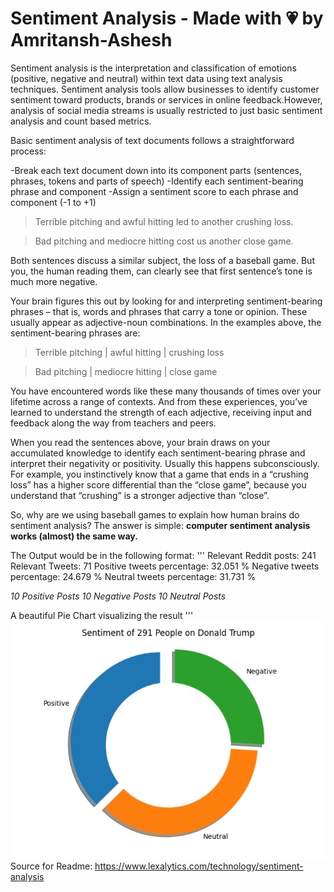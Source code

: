 # Sentiment Analysis - Made with 💗 by Amritansh-Ashesh

Sentiment analysis is the interpretation and classification of emotions (positive, negative and neutral) within text data using text analysis techniques. Sentiment analysis tools allow businesses to identify customer sentiment toward products, brands or services in online feedback.However, analysis of social media streams is usually restricted to just basic sentiment analysis and count based metrics.

Basic sentiment analysis of text documents follows a straightforward process:

-Break each text document down into its component parts (sentences, phrases, tokens and parts of speech)
-Identify each sentiment-bearing phrase and component
-Assign a sentiment score to each phrase and component (-1 to +1)

>Terrible pitching and awful hitting led to another crushing loss.

>Bad pitching and mediocre hitting cost us another close game.

Both sentences discuss a similar subject, the loss of a baseball game. But you, the human reading them, can clearly see that first sentence’s tone is much more negative.

Your brain figures this out by looking for and interpreting sentiment-bearing phrases – that is, words and phrases that carry a tone or opinion. These usually appear as adjective-noun combinations. In the examples above, the sentiment-bearing phrases are:

>Terrible pitching | awful hitting | crushing loss

>Bad pitching | mediocre hitting | close game

You have encountered words like these many thousands of times over your lifetime across a range of contexts. And from these experiences, you’ve learned to understand the strength of each adjective, receiving input and feedback along the way from teachers and peers.

When you read the sentences above, your brain draws on your accumulated knowledge to identify each sentiment-bearing phrase and interpret their negativity or positivity. Usually this happens subconsciously. For example, you instinctively know that a game that ends in a “crushing loss” has a higher score differential than the “close game”, because you understand that “crushing” is a stronger adjective than “close”.

So, why are we using baseball games to explain how human brains do sentiment analysis? The answer is simple: **computer sentiment analysis works (almost) the same way.**

The Output would be in the following format:
'''
Relevant Reddit posts: 241
Relevant Tweets: 71
Positive tweets percentage: 32.051 %
Negative tweets percentage: 24.679 %
Neutral tweets percentage: 31.731 %

*10 Positive Posts
10 Negative Posts
10 Neutral Posts*

A beautiful Pie Chart visualizing the result
'''
![Pie Chart](pie_chart.jpg)
Source for Readme: https://www.lexalytics.com/technology/sentiment-analysis
